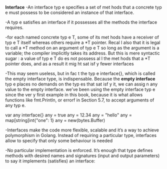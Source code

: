 **Interface**
-An interface typ e specifies a set of met hods that a concrete typ e must possess to be considered
an instance of that interface.

-A typ e satisfies an interface if it possesses all the methods the interface requires.

-for each named concrete typ e T, some of its met hods
have a receiver of typ e T itself whereas others require a *T pointer. Recal l also that it is legal to
call a *T method on an argument of typ e T so long as the argument is a variable; the compiler
implicitly takes its address. But this is mere syntactic sugar : a value of typ e T do es not possess
al l the met hods that a *T pointer does, and as a result it mig ht sat isf y fewer interfaces

-This may seem useless, but in fac t the typ e interface{}, which is
called the empty interface type, is indispensable. Because the **empty interface** typ e places no
demands on the typ es that sat isf y it, we can assig n any value to the empty interface.
we’ve been using the empty interface typ e since the ver y first
example in this book, because it is what allows functions like fmt.Println, or errorf in
Section 5.7, to accept arguments of any typ e.

var any interface{}
any = true
any = 12.34
any = "hello"
any = map[string]int{"one": 1}
any = new(bytes.Buffer)

-Interfaces make the code more flexible, scalable and it’s a way to achieve polymorphism in Golang. Instead of requiring a particular type, interfaces allow to specify that only some behaviour is needed

-No particular implementation is enforced. It’s enough that type defines methods with desired names and signatures (input and output parameters) to say it implements (satisfies) an interface:


